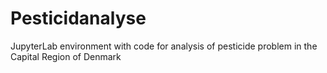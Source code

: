 # Pesticidanalyse
JupyterLab environment with code for analysis of pesticide problem in the Capital Region of Denmark
